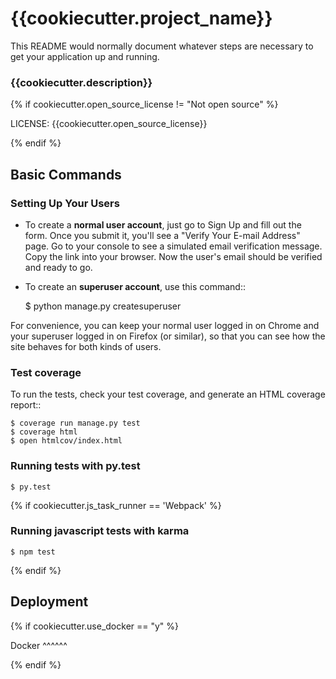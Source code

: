 # {{cookiecutter.project_name}} #

This README would normally document whatever steps are necessary to get your application up and running.

### {{cookiecutter.description}} ###

{% if cookiecutter.open_source_license != "Not open source" %}

LICENSE: {{cookiecutter.open_source_license}}

{% endif %}

## Basic Commands ##

### Setting Up Your Users ###


* To create a **normal user account**, just go to Sign Up and fill out the form. Once you submit it, you'll see a "Verify Your E-mail Address" page. Go to your console to see a simulated email verification message. Copy the link into your browser. Now the user's email should be verified and ready to go.

* To create an **superuser account**, use this command::

    $ python manage.py createsuperuser

For convenience, you can keep your normal user logged in on Chrome and your superuser logged in on Firefox (or similar), so that you can see how the site behaves for both kinds of users.

### Test coverage ###

To run the tests, check your test coverage, and generate an HTML coverage report::

    $ coverage run manage.py test
    $ coverage html
    $ open htmlcov/index.html

### Running tests with py.test ###



    $ py.test
{% if cookiecutter.js_task_runner == 'Webpack' %}

### Running javascript tests with karma ###

    $ npm test

{% endif %}

Deployment
----------

{% if cookiecutter.use_docker == "y" %}

Docker
^^^^^^



{% endif %}